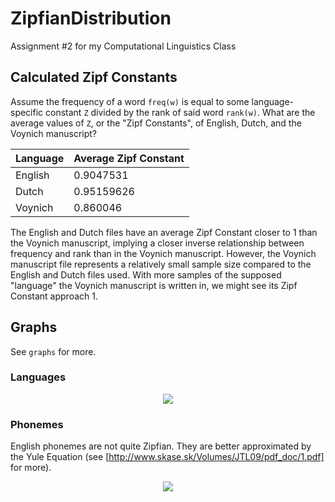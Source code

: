 ZipfianDistribution
===================

Assignment #2 for my Computational Linguistics Class

Calculated Zipf Constants
-------------------------

Assume the frequency of a word `freq(w)` is equal to some language-specific
constant `Z` divided by the rank of said word `rank(w)`. What are the average
values of `Z`, or the "Zipf Constants", of English, Dutch, and the Voynich
manuscript?

| Language | Average Zipf Constant |
|----------|-----------------------|
| English  | 0.9047531             |
| Dutch    | 0.95159626            |
| Voynich  | 0.860046              |

The English and Dutch files have an average Zipf Constant closer to 1 than the
Voynich manuscript, implying a closer inverse relationship between frequency and
rank than in the Voynich manuscript. However, the Voynich manuscript file
represents a relatively small sample size compared to the English and Dutch
files used. With more samples of the supposed "language" the Voynich manuscript
is written in, we might see its Zipf Constant approach 1.

Graphs
------

See `graphs` for more.

### Languages

<p align="center">
	<img src="https://raw.github.com/markandrus/ZipfianDistribution/master/graphs/All.png">
</p>

### Phonemes

English phonemes are not quite Zipfian. They are better approximated by the Yule
Equation (see [http://www.skase.sk/Volumes/JTL09/pdf_doc/1.pdf] for more).

<p align="center">
	<img src="https://raw.github.com/markandrus/ZipfianDistribution/master/graphs/EnglishPhonemes.png">
</p>
